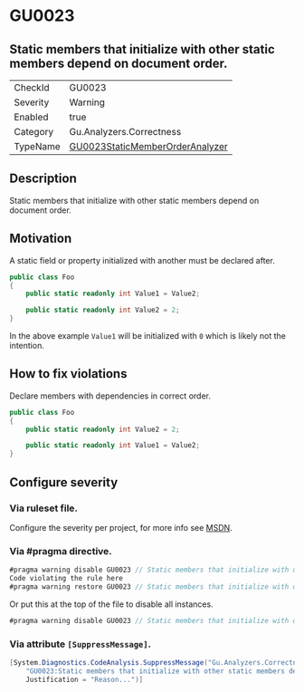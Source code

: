 # GU0023
## Static members that initialize with other static members depend on document order.

<!-- start generated table -->
<table>
<tr>
  <td>CheckId</td>
  <td>GU0023</td>
</tr>
<tr>
  <td>Severity</td>
  <td>Warning</td>
</tr>
<tr>
  <td>Enabled</td>
  <td>true</td>
</tr>
<tr>
  <td>Category</td>
  <td>Gu.Analyzers.Correctness</td>
</tr>
<tr>
  <td>TypeName</td>
  <td><a href="https://github.com/GuOrg/Gu.Analyzers/blob/master/Gu.Analyzers/GU0023StaticMemberOrderAnalyzer.cs">GU0023StaticMemberOrderAnalyzer</a></td>
</tr>
</table>
<!-- end generated table -->

## Description

Static members that initialize with other static members depend on document order.

## Motivation

A static field or property initialized with another must be declared after.

```cs
public class Foo
{
    public static readonly int Value1 = Value2;

    public static readonly int Value2 = 2;
}
```

In the above example `Value1` will be initialized with `0` which is likely not the intention.

## How to fix violations

Declare members with dependencies in correct order.

```cs
public class Foo
{
    public static readonly int Value2 = 2;

    public static readonly int Value1 = Value2;
}
```

<!-- start generated config severity -->
## Configure severity

### Via ruleset file.

Configure the severity per project, for more info see [MSDN](https://msdn.microsoft.com/en-us/library/dd264949.aspx).

### Via #pragma directive.
```C#
#pragma warning disable GU0023 // Static members that initialize with other static members depend on document order.
Code violating the rule here
#pragma warning restore GU0023 // Static members that initialize with other static members depend on document order.
```

Or put this at the top of the file to disable all instances.
```C#
#pragma warning disable GU0023 // Static members that initialize with other static members depend on document order.
```

### Via attribute `[SuppressMessage]`.

```C#
[System.Diagnostics.CodeAnalysis.SuppressMessage("Gu.Analyzers.Correctness", 
    "GU0023:Static members that initialize with other static members depend on document order.", 
    Justification = "Reason...")]
```
<!-- end generated config severity -->